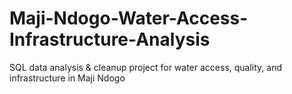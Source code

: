# Maji-Ndogo-Water-Access-Infrastructure-Analysis
SQL data analysis &amp; cleanup project for water access, quality, and infrastructure in Maji Ndogo

